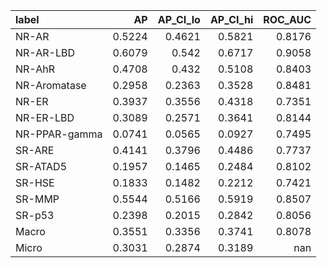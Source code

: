 | label         |     AP |   AP_CI_lo |   AP_CI_hi |   ROC_AUC |
|:--------------|-------:|-----------:|-----------:|----------:|
| NR-AR         | 0.5224 |     0.4621 |     0.5821 |    0.8176 |
| NR-AR-LBD     | 0.6079 |     0.542  |     0.6717 |    0.9058 |
| NR-AhR        | 0.4708 |     0.432  |     0.5108 |    0.8403 |
| NR-Aromatase  | 0.2958 |     0.2363 |     0.3528 |    0.8481 |
| NR-ER         | 0.3937 |     0.3556 |     0.4318 |    0.7351 |
| NR-ER-LBD     | 0.3089 |     0.2571 |     0.3641 |    0.8144 |
| NR-PPAR-gamma | 0.0741 |     0.0565 |     0.0927 |    0.7495 |
| SR-ARE        | 0.4141 |     0.3796 |     0.4486 |    0.7737 |
| SR-ATAD5      | 0.1957 |     0.1465 |     0.2484 |    0.8102 |
| SR-HSE        | 0.1833 |     0.1482 |     0.2212 |    0.7421 |
| SR-MMP        | 0.5544 |     0.5166 |     0.5919 |    0.8507 |
| SR-p53        | 0.2398 |     0.2015 |     0.2842 |    0.8056 |
| Macro         | 0.3551 |     0.3356 |     0.3741 |    0.8078 |
| Micro         | 0.3031 |     0.2874 |     0.3189 |  nan      |